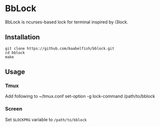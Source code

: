 # BbLock

BbLock is ncurses-based lock for terminal inspired by i3lock.

## Installation
    git clone https://github.com/baabelfish/bblock.git
    cd bblock
    make

## Usage
### Tmux
Add following to ~/tmux.conf
    set-option -g lock-command /path/to/bblock

### Screen
Set `$LOCKPRG` variable to `/path/to/bblock`
